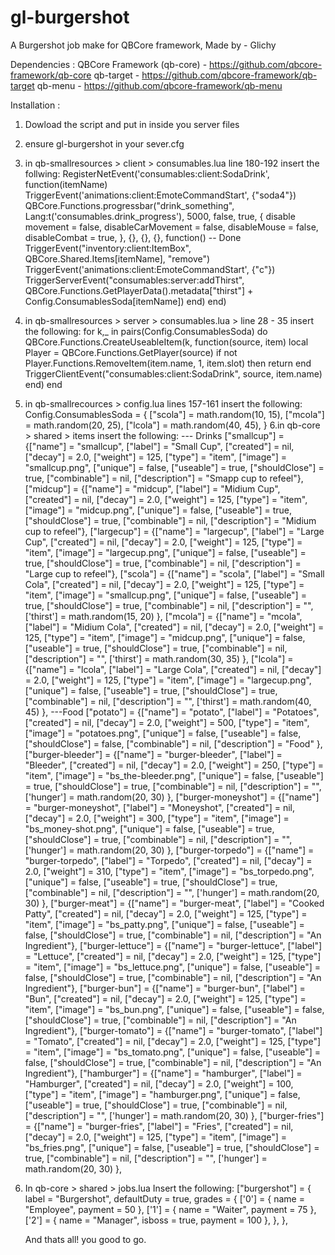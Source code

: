 # gl-burgershot
A Burgershot job make for QBCore framework, Made by - Glichy

Dependencies :
QBCore Framework (qb-core) - https://github.com/qbcore-framework/qb-core
qb-target - https://github.com/qbcore-framework/qb-target
qb-menu - https://github.com/qbcore-framework/qb-menu

Installation :
1. Dowload the script and put in inside you server files
2. ensure gl-burgershot in your sever.cfg
3. in qb-smallresources > client > consumables.lua line 180-192 insert the follwing:
RegisterNetEvent('consumables:client:SodaDrink', function(itemName)
    TriggerEvent('animations:client:EmoteCommandStart', {"soda4"})
    QBCore.Functions.progressbar("drink_something", Lang:t('consumables.drink_progress'), 5000, false, true, {
        disable movement = false,
        disableCarMovement = false,
        disableMouse = false,
        disableCombat = true,
    }, {}, {}, {}, function() -- Done
        TriggerEvent("inventory:client:ItemBox", QBCore.Shared.Items[itemName], "remove")
        TriggerEvent('animations:client:EmoteCommandStart', {"c"})
        TriggerServerEvent("consumables:server:addThirst", QBCore.Functions.GetPlayerData().metadata["thirst"] + Config.ConsumablesSoda[itemName])
    end)
end)
4. in qb-smallresources > server > consumables.lua > line 28 - 35 insert the following:
 for k,_ in pairs(Config.ConsumablesSoda) do
    QBCore.Functions.CreateUseableItem(k, function(source, item)
        local Player = QBCore.Functions.GetPlayer(source)
        if not Player.Functions.RemoveItem(item.name, 1, item.slot) then return end
        TriggerClientEvent("consumables:client:SodaDrink", source, item.name)
    end)
end
5. in qb-smallrecources > config.lua lines 157-161 insert the following:
  Config.ConsumablesSoda = {
    ["scola"] = math.random(10, 15),
    ["mcola"] = math.random(20, 25),
    ["lcola"] = math.random(40, 45),
}
6.in qb-core > shared > items insert the following:
--- Drinks
	["smallcup"] 			         = {["name"] = "smallcup", 			        	["label"] = "Small Cup", 		["created"] = nil, 		["decay"] = 2.0,		["weight"] = 125, 		["type"] = "item", 		["image"] = "smallcup.png", 		    ["unique"] = false, 	["useable"] = true, 	["shouldClose"] = true,    ["combinable"] = nil,   ["description"] = "Smapp cup to refeel"},
	["midcup"] 			             = {["name"] = "midcup", 			        	["label"] = "Midium Cup", 		["created"] = nil, 		["decay"] = 2.0,		["weight"] = 125, 		["type"] = "item", 		["image"] = "midcup.png", 		        ["unique"] = false, 	["useable"] = true, 	["shouldClose"] = true,    ["combinable"] = nil,   ["description"] = "Midium cup to refeel"},
	["largecup"] 			         = {["name"] = "largecup", 				        ["label"] = "Large Cup", 	    ["created"] = nil, 		["decay"] = 2.0,		["weight"] = 125, 		["type"] = "item", 		["image"] = "largecup.png", 		        ["unique"] = false, 	["useable"] = true, 	["shouldClose"] = true,    ["combinable"] = nil,   ["description"] = "Large cup to refeel"},
	["scola"] 			             = {["name"] = "scola", 				        ["label"] = "Small Cola", 	    ["created"] = nil, 		["decay"] = 2.0,		["weight"] = 125, 		["type"] = "item", 		["image"] = "smallcup.png", 		        ["unique"] = false, 	["useable"] = true, 	["shouldClose"] = true,    ["combinable"] = nil,   ["description"] = "", ['thirst'] = math.random(15, 20) },
	["mcola"] 			             = {["name"] = "mcola", 				        ["label"] = "Midium Cola", 	    ["created"] = nil, 		["decay"] = 2.0,		["weight"] = 125, 		["type"] = "item", 		["image"] = "midcup.png", 		        ["unique"] = false, 	["useable"] = true, 	["shouldClose"] = true,    ["combinable"] = nil,   ["description"] = "", ['thirst'] = math.random(30, 35) },
	["lcola"] 			             = {["name"] = "lcola", 				        ["label"] = "Large Cola", 	    ["created"] = nil, 		["decay"] = 2.0,		["weight"] = 125, 		["type"] = "item", 		["image"] = "largecup.png", 		        ["unique"] = false, 	["useable"] = true, 	["shouldClose"] = true,    ["combinable"] = nil,   ["description"] = "", ['thirst'] = math.random(40, 45) },
---Food
   	["potato"] 						= {["name"] = "potato",						["label"] = "Potatoes",				["created"] = nil, 		["decay"] = 2.0,	["weight"] = 500,		["type"] = "item",		["image"] = "potatoes.png",		["unique"] = false, 	["useable"] = false,	["shouldClose"] = false,	["combinable"] = nil,	["description"] = "Food" },
	["burger-bleeder"] 				 = {["name"] = "burger-bleeder", 			 	["label"] = "Bleeder", 			["created"] = nil, 		["decay"] = 2.0,		["weight"] = 250, 		["type"] = "item", 		["image"] = "bs_the-bleeder.png", 			["unique"] = false, 	["useable"] = true, 	["shouldClose"] = true,    ["combinable"] = nil,   ["description"] = "", ['hunger'] = math.random(20, 30) },
	["burger-moneyshot"] 			 = {["name"] = "burger-moneyshot", 			 	["label"] = "Moneyshot", 		["created"] = nil, 		["decay"] = 2.0,		["weight"] = 300, 		["type"] = "item", 		["image"] = "bs_money-shot.png", 			["unique"] = false, 	["useable"] = true, 	["shouldClose"] = true,    ["combinable"] = nil,   ["description"] = "", ['hunger'] = math.random(20, 30) },
	["burger-torpedo"] 				 = {["name"] = "burger-torpedo", 			 	["label"] = "Torpedo", 			["created"] = nil, 		["decay"] = 2.0,		["weight"] = 310, 		["type"] = "item", 		["image"] = "bs_torpedo.png", 				["unique"] = false, 	["useable"] = true, 	["shouldClose"] = true,    ["combinable"] = nil,   ["description"] = "", ['hunger'] = math.random(20, 30) },
	["burger-meat"] 				 = {["name"] = "burger-meat", 			 	  	["label"] = "Cooked Patty", 		  ["created"] = nil, 		["decay"] = 2.0,	    ["weight"] = 125, 		["type"] = "item", 		            ["image"] = "bs_patty.png", 		    	["unique"] = false, 	["useable"] = false, 	["shouldClose"] = true,    ["combinable"] = nil,   ["description"] = "An Ingredient"},
	["burger-lettuce"] 				 = {["name"] = "burger-lettuce", 			 	["label"] = "Lettuce", 			   	  ["created"] = nil, 		["decay"] = 2.0,        ["weight"] = 125, 		["type"] = "item", 			        ["image"] = "bs_lettuce.png", 	    		["unique"] = false, 	["useable"] = false, 	["shouldClose"] = true,    ["combinable"] = nil,   ["description"] = "An Ingredient"},
	["burger-bun"] 				 	 = {["name"] = "burger-bun", 			 	  	["label"] = "Bun", 			          ["created"] = nil, 		["decay"] = 2.0,        ["weight"] = 125, 		["type"] = "item", 					["image"] = "bs_bun.png", 		    		["unique"] = false, 	["useable"] = false, 	["shouldClose"] = true,    ["combinable"] = nil,   ["description"] = "An Ingredient"},
	["burger-tomato"] 				 = {["name"] = "burger-tomato", 			 	["label"] = "Tomato", 			      ["created"] = nil, 		["decay"] = 2.0,   	["weight"] = 125, 		["type"] = "item", 		         	["image"] = "bs_tomato.png", 	    		["unique"] = false, 	["useable"] = false, 	["shouldClose"] = true,    ["combinable"] = nil,   ["description"] = "An Ingredient"},
	["hamburger"] 					= {["name"] = "hamburger",  	    		["label"] = "Hamburger",			       ["created"] = nil, 		["decay"] = 2.0, 	["weight"] = 100, 		["type"] = "item", 		["image"] = "hamburger.png", 		["unique"] = false, 	["useable"] = true, 	["shouldClose"] = true,   	["combinable"] = nil,   ["description"] = "", ['hunger'] = math.random(20, 30) },
	["burger-fries"] 				 = {["name"] = "burger-fries", 			 	  	["label"] = "Fries", 			["created"] = nil, 		["decay"] = 2.0,	["weight"] = 125, 		["type"] = "item", 			["image"] = "bs_fries.png", 				["unique"] = false, 	["useable"] = true, 	["shouldClose"] = true,    ["combinable"] = nil,   ["description"] = "", ['hunger'] = math.random(20, 30) },
7. In qb-core > shared > jobs.lua Insert the following:
       ["burgershot"] = {
        label = "Burgershot",
        defaultDuty = true,
        grades = {
            ['0'] = {
                name = "Employee",
                payment = 50
            },
            ['1'] = {
                name = "Waiter",
                payment = 75
            },
            ['2'] = {
                name = "Manager",
                isboss = true,
                payment = 100
            },
        },
    },
   
   And thats all! you good to go.
